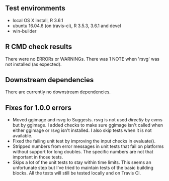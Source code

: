 ## Test environments
* local OS X install, R 3.6.1  
* ubuntu 16.04.6 (on travis-ci), R 3.5.3, 3.6.1 and devel
* win-builder

## R CMD check results  
There were no ERRORs or WARNINGs. There was 1 NOTE when 'rsvg' was not installed (as expected).

## Downstream dependencies
There are currently no downstream dependencies.


## Fixes for 1.0.0 errors
* Moved ggimage and rsvg to Suggests. rsvg is not used *directly* by cvms but by ggimage. I added checks to make sure ggimage isn't called when either ggimage or rsvg isn't installed. I also skip tests when it is not available.
* Fixed the failing unit test by improving the input checks in evaluate().
* Stripped numbers from error messages in unit tests that fail on platforms without support for long doubles. The specific numbers are not that important in those tests.
* Skips a lot of the unit tests to stay within time limits. This seems an unfortunate step but I've tried to maintain tests of the basic building blocks. All the tests will still be tested locally and on Travis CI.
